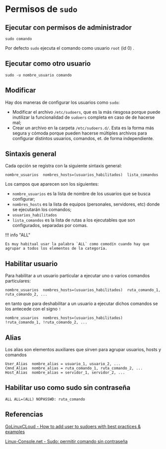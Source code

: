 

# Permisos de `sudo`



## Ejecutar con permisos de administrador

```
sudo comando
```

Por defecto `sudo` ejecuta el comando como usuario `root` (id 0) .



## Ejecutar como otro usuario

```
sudo -u nombre_usuario comando
```






## Modificar

Hay dos maneras de configurar los usuarios como `sudo`:



- Modificar el archivo `/etc/sudoers`, 
que es la más riesgosa porque puede inutilizar la funcionalidad de `sudoers` completa 
en caso de de hacerse mal;
- Crear un archivo en la carpeta `/etc/sudoers.d/`. 
Esta es la forma más segura y cómoda porque pueden hacerse múltiples archivos para configurar distintos usuarios, comandos, et. de forma independiente.




## Sintaxis general


Cada opción se registra con la siguiente sintaxis general:

```
nombre_usuarios  nombres_hosts=(usuarios_habilitados)  lista_comandos
```

Los campos que aparecen son los siguientes: 

- `nombre_usuarios` es la lista de nombre de los usuarios que se busca configurar;
- `nombres_hosts` es la lista de equipos (personales, servidores, etc) donde se ejecutarán los comandos;
- `usuarios_habilitados` 
- `lista_comandos` es la lista de rutas a los ejecutables que son configurados, separadas por comas.

!!! info "ALL"

    Es muy habitual usar la palabra `ALL` como comodín cuando hay que agrupar a todos los elementos de la categoría.






## Habilitar usuario


Para habilitar a un usuario particular a ejecutar uno o varios comandos particulares:

```
nombre_usuarios  nombres_hosts=(usuarios_habilitados)  ruta_comando_1, ruta_comando_2, ...
```

en tanto que para deshabilitar a un usuario a ejecutar dichos comandos se los antecede con el signo `!`

```
nombre_usuarios  nombres_hosts=(usuarios_habilitados)  !ruta_comando_1, !ruta_comando_2, ...
```


## Alias

Los alias son elementos auxiliares que sirven para agrupar usuarios, hosts y comandos

```
User_Alias  nombre_alias = usuario_1, usuario_2, ...
Cmnd_Alias  nombre_alias = ruta_comando_1, ruta_comando_2, ...
Host_Alias  nombre_alias = servidor_1, servidor_2, ...
```




## Habilitar uso como sudo sin contraseña



```
ALL ALL=(ALL) NOPASSWD: ruta_comando
```






## Referencias

[GoLinuxCLoud - How to add user to sudoers with best practices & examples](https://www.golinuxcloud.com/add-user-to-sudoers/)


[Linux-Console.net - Sudo: permitir comando sin contraseña](https://es.linux-console.net/?p=10064)